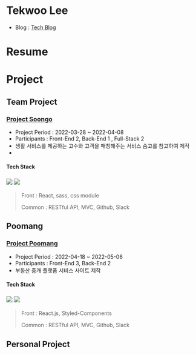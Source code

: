 # Tekwoo Lee
- Blog : [Tech Blog](https://0teklee.github.io/)

# Resume

# Project

## Team Project

### [Project Soongo](https://github.com/0teklee/soongo-project-front)

- Project Period : 2022-03-28 ~ 2022-04-08
- Participants : Front-End 2, Back-End 1 , Full-Stack 2
- 생활 서비스를 제공하는 고수와 고객을 매칭해주는 서비스 숨고를 참고하여 제작
- 

#### Tech Stack
### <img src="https://img.shields.io/badge/JavaScript-F7DF1E?style=flatsquare&logo=Javascript&logoColor=white"> <img src="https://img.shields.io/badge/React-61dafb?style=flatsquare&logo=React&logoColor=white">
> Front : React, sass, css module
> 
> Common : RESTful API, MVC, Github, Slack


## Poomang

### [Project Poomang](https://github.com/0teklee/Poomuh-front)

- Project Period : 2022-04-18 ~ 2022-05-06
- Participants : Front-End 3, Back-End 2
- 부동산 중개 플랫폼 서비스 사이트 제작

#### Tech Stack
### <img src="https://img.shields.io/badge/JavaScript-F7DF1E?style=flatsquare&logo=Javascript&logoColor=white"> <img src="https://img.shields.io/badge/React-61dafb?style=flatsquare&logo=React&logoColor=white">

> Front : React.js, Styled-Components
>
> Common : RESTful API, MVC, Github, Slack

## Personal Project

